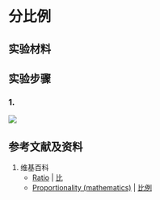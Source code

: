 # 分比例

## 实验材料

## 实验步骤

### 1. 

![](/images/数系/可比数和不可比数/比和比例/分比例/1a1.jpg)

## 参考文献及资料

1. 维基百科
	- [Ratio](https://en.wikipedia.org/wiki/Ratio) | [比](https://zh.wikipedia.org/wiki/比) 
	- [Proportionality (mathematics)](https://en.wikipedia.org/wiki/Proportionality_(mathematics)) | [比例](https://zh.wikipedia.org/wiki/比例) 


